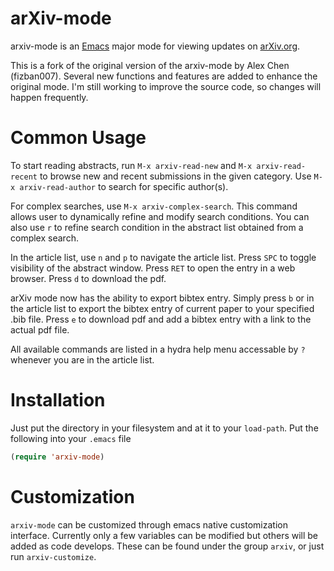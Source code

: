 arXiv-mode
==========

arxiv-mode is an [Emacs](www.gnu.org/s/emacs/‎) major mode for viewing
updates on [arXiv.org](http://arxiv.org).

This is a fork of the original version of the arxiv-mode by Alex Chen (fizban007).
Several new functions and features are added to enhance the original mode.
I'm still working to improve the source code, so changes will happen frequently.

Common Usage
============

To start reading abstracts, run `M-x arxiv-read-new` and `M-x arxiv-read-recent`
to browse new and recent submissions in the given category.
Use `M-x arxiv-read-author` to search for specific author(s).

For complex searches, use `M-x arxiv-complex-search`.
This command allows user to dynamically refine and modify search conditions.
You can also use `r` to refine search condition in the abstract list obtained from a complex search.

In the article list, use `n` and `p` to navigate the article list.
Press `SPC` to toggle visibility of the abstract window. Press
`RET` to open the entry in a web browser. Press `d` to download the pdf.

arXiv mode now has the ability to export bibtex entry.
Simply press `b` or in the article list to export the bibtex entry of current paper to your specified .bib file.
Press `e` to download pdf and add a bibtex entry with a link to the actual pdf file.

All available commands are listed in a hydra help menu accessable by `?` whenever you are in the article list.

Installation
============

Just put the directory in your filesystem and at it to your
`load-path`. Put the following into your `.emacs` file

````lisp
(require 'arxiv-mode)
````

Customization
=============

`arxiv-mode` can be customized through emacs native customization
interface. Currently only a few variables can be modified but others
will be added as code develops. These can be found under the group
`arxiv`, or just run `arxiv-customize`.

